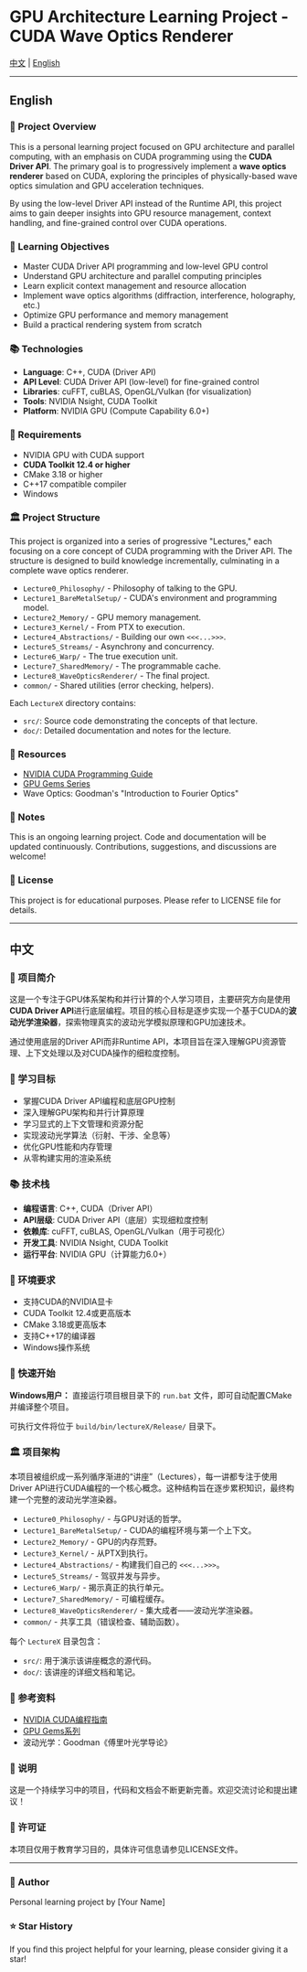 # GPU Architecture Learning Project - CUDA Wave Optics Renderer

[中文](#中文) | [English](#english)

---

## English

### 📌 Project Overview

This is a personal learning project focused on GPU architecture and parallel computing, with an emphasis on CUDA programming using the **CUDA Driver API**. The primary goal is to progressively implement a **wave optics renderer** based on CUDA, exploring the principles of physically-based wave optics simulation and GPU acceleration techniques.

By using the low-level Driver API instead of the Runtime API, this project aims to gain deeper insights into GPU resource management, context handling, and fine-grained control over CUDA operations.

### 🎯 Learning Objectives

- Master CUDA Driver API programming and low-level GPU control
- Understand GPU architecture and parallel computing principles
- Learn explicit context management and resource allocation
- Implement wave optics algorithms (diffraction, interference, holography, etc.)
- Optimize GPU performance and memory management
- Build a practical rendering system from scratch

### 📚 Technologies

- **Language**: C++, CUDA (Driver API)
- **API Level**: CUDA Driver API (low-level) for fine-grained control
- **Libraries**: cuFFT, cuBLAS, OpenGL/Vulkan (for visualization)
- **Tools**: NVIDIA Nsight, CUDA Toolkit
- **Platform**: NVIDIA GPU (Compute Capability 6.0+)

### 🔧 Requirements

- NVIDIA GPU with CUDA support
- **CUDA Toolkit 12.4 or higher**
- CMake 3.18 or higher
- C++17 compatible compiler
- Windows

### 🏛️ Project Structure

This project is organized into a series of progressive "Lectures," each focusing on a core concept of CUDA programming with the Driver API. The structure is designed to build knowledge incrementally, culminating in a complete wave optics renderer.

-   `Lecture0_Philosophy/` - Philosophy of talking to the GPU.
-   `Lecture1_BareMetalSetup/` - CUDA's environment and programming model.
-   `Lecture2_Memory/` - GPU memory management.
-   `Lecture3_Kernel/` - From PTX to execution.
-   `Lecture4_Abstractions/` - Building our own `<<<...>>>`.
-   `Lecture5_Streams/` - Asynchrony and concurrency.
-   `Lecture6_Warp/` - The true execution unit.
-   `Lecture7_SharedMemory/` - The programmable cache.
-   `Lecture8_WaveOpticsRenderer/` - The final project.
-   `common/` - Shared utilities (error checking, helpers).

Each `LectureX` directory contains:
-   `src/`: Source code demonstrating the concepts of that lecture.
-   `doc/`: Detailed documentation and notes for the lecture.

### 📖 Resources

- [NVIDIA CUDA Programming Guide](https://docs.nvidia.com/cuda/cuda-c-programming-guide/)
- [GPU Gems Series](https://developer.nvidia.com/gpugems)
- Wave Optics: Goodman's "Introduction to Fourier Optics"

### 📝 Notes

This is an ongoing learning project. Code and documentation will be updated continuously. Contributions, suggestions, and discussions are welcome!

### 📄 License

This project is for educational purposes. Please refer to LICENSE file for details.

---

## 中文

### 📌 项目简介

这是一个专注于GPU体系架构和并行计算的个人学习项目，主要研究方向是使用**CUDA Driver API**进行底层编程。项目的核心目标是逐步实现一个基于CUDA的**波动光学渲染器**，探索物理真实的波动光学模拟原理和GPU加速技术。

通过使用底层的Driver API而非Runtime API，本项目旨在深入理解GPU资源管理、上下文处理以及对CUDA操作的细粒度控制。

### 🎯 学习目标

- 掌握CUDA Driver API编程和底层GPU控制
- 深入理解GPU架构和并行计算原理
- 学习显式的上下文管理和资源分配
- 实现波动光学算法（衍射、干涉、全息等）
- 优化GPU性能和内存管理
- 从零构建实用的渲染系统

### 📚 技术栈

- **编程语言**: C++, CUDA（Driver API）
- **API层级**: CUDA Driver API（底层）实现细粒度控制
- **依赖库**: cuFFT, cuBLAS, OpenGL/Vulkan（用于可视化）
- **开发工具**: NVIDIA Nsight, CUDA Toolkit
- **运行平台**: NVIDIA GPU（计算能力6.0+）

### 🔧 环境要求

- 支持CUDA的NVIDIA显卡
- CUDA Toolkit 12.4或更高版本
- CMake 3.18或更高版本
- 支持C++17的编译器
- Windows操作系统

### 🚀 快速开始

**Windows用户：**
直接运行项目根目录下的 `run.bat` 文件，即可自动配置CMake并编译整个项目。

可执行文件将位于 `build/bin/lectureX/Release/` 目录下。

### 🏛️ 项目架构

本项目被组织成一系列循序渐进的“讲座”（Lectures），每一讲都专注于使用Driver API进行CUDA编程的一个核心概念。这种结构旨在逐步累积知识，最终构建一个完整的波动光学渲染器。

-   `Lecture0_Philosophy/` - 与GPU对话的哲学。
-   `Lecture1_BareMetalSetup/` - CUDA的编程环境与第一个上下文。
-   `Lecture2_Memory/` - GPU的内存荒野。
-   `Lecture3_Kernel/` - 从PTX到执行。
-   `Lecture4_Abstractions/` - 构建我们自己的 `<<<...>>>`。
-   `Lecture5_Streams/` - 驾驭并发与异步。
-   `Lecture6_Warp/` - 揭示真正的执行单元。
-   `Lecture7_SharedMemory/` - 可编程缓存。
-   `Lecture8_WaveOpticsRenderer/` - 集大成者——波动光学渲染器。
-   `common/` - 共享工具（错误检查、辅助函数）。

每个 `LectureX` 目录包含：
-   `src/`: 用于演示该讲座概念的源代码。
-   `doc/`: 该讲座的详细文档和笔记。

### 📖 参考资料

- [NVIDIA CUDA编程指南](https://docs.nvidia.com/cuda/cuda-c-programming-guide/)
- [GPU Gems系列](https://developer.nvidia.com/gpugems)
- 波动光学：Goodman《傅里叶光学导论》

### 📝 说明

这是一个持续学习中的项目，代码和文档会不断更新完善。欢迎交流讨论和提出建议！

### 📄 许可证

本项目仅用于教育学习目的，具体许可信息请参见LICENSE文件。

---

### 👤 Author

Personal learning project by [Your Name]

### ⭐ Star History

If you find this project helpful for your learning, please consider giving it a star!
